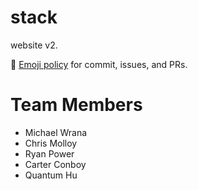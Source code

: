 # stack
website v2.

📐 [Emoji policy](http://greena13.github.io/blog/2016/08/19/emojis-are-the-solution-to-useless-commit-messages/) for commit, issues, and PRs. 


# Team Members

- Michael Wrana
- Chris Molloy
- Ryan Power
- Carter Conboy
- Quantum Hu


